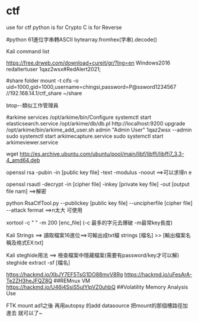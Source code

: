 # ctf
use for ctf
python is for Crypto 
C is for Reverse

#python 61進位字串轉ASCII
bytearray.fromhex(字串).decode()



Kali command list


https://free.drweb.com/download+cureit/gr/?lng=en
Windows2016
redaltertuser
1qaz2wsx#RedAlert2021;

#share folder
mount -t cifs -o uid=1000,gid=1000,username=chingsi,password=P@ssword1234567 //192.168.14.1/ctf_share ~/share

btop--類似工作管理員


#arkime services
/opt/arkime/bin/Configure
systemctl start elasticsearch.service
/opt/arkime/db/db.pl http://localhost:9200 upgrade
/opt/arkime/bin/arkime_add_user.sh admin "Admin User" 1qaz2wsx --admin
sudo systemctl start arkimecapture.service
sudo systemctl start arkimeviewer.service


wget http://es.archive.ubuntu.com/ubuntu/pool/main/libf/libffi/libffi7_3.3-4_amd64.deb




openssl rsa -pubin -in [public key file] -text -modulus -noout   ==>可以求得n e 

openssl rsautl -decrypt -in [cipher file] -inkey [private key file] -out [output file nam]  ==>解密

python RsaCtfTool.py --publickey [public key file] --uncipherfile [cipher file] --attack fermat  ==>n太大 可使用



xortool -c " " -m 200 [enc_file]   (-c 最多的字元去爆破  -m最常key長度)


Kali Strings ==>  讀取檔案16進位==>可輸出成txt檔
strings [檔名] >> [輸出檔案名稱及格式EX:txt]

Kali steghide用法 ==> 檢查檔案中隱藏檔案(需要有password/key才可以解)
steghide extract -sf [檔名]

https://hackmd.io/XbJY7EF5TsG1DO88mvV8Rg
https://hackmd.io/uFesArA-Te2ZH3heJFQZ8Q   ##REMnux VM
https://hackmd.io/U46j4SsiS5uIYlpVZ0uhbQ   ##Volatility Memory Analysis Use





FTK mount ad1之後
再用autopsy 的add datasource 把mount的那個槽路徑加進去 就可以了~
